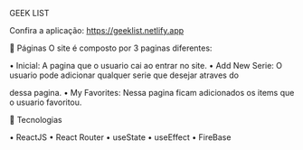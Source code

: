 GEEK LIST

Confira a aplicação: https://geeklist.netlify.app

📁 Páginas
O site é composto por 3 paginas diferentes:

• Inicial: A pagina que o usuario cai ao entrar no site.
• Add New Serie: O usuario pode adicionar qualquer serie que desejar atraves do <form> dessa pagina.
• My Favorites: Nessa pagina ficam adicionados os items que o usuario favoritou.


🚀 Tecnologias

• ReactJS
• React Router
• useState
• useEffect
• FireBase

